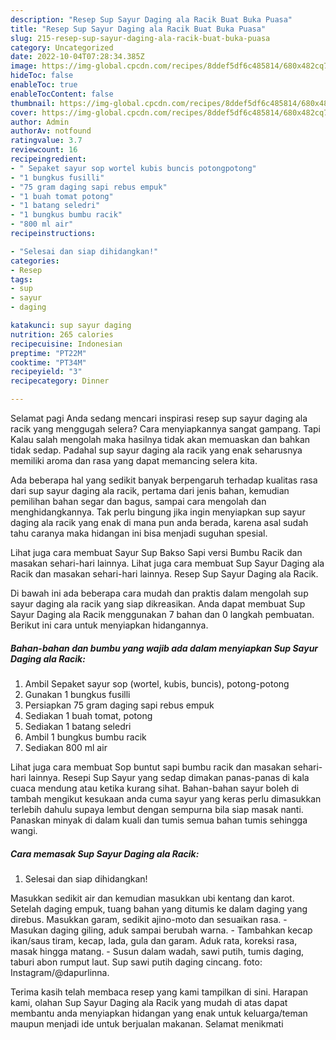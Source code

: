 ```yaml
---
description: "Resep Sup Sayur Daging ala Racik Buat Buka Puasa"
title: "Resep Sup Sayur Daging ala Racik Buat Buka Puasa"
slug: 215-resep-sup-sayur-daging-ala-racik-buat-buka-puasa
category: Uncategorized
date: 2022-10-04T07:28:34.385Z
image: https://img-global.cpcdn.com/recipes/8ddef5df6c485814/680x482cq70/sup-sayur-daging-ala-racik-foto-resep-utama.jpg
hideToc: false
enableToc: true
enableTocContent: false
thumbnail: https://img-global.cpcdn.com/recipes/8ddef5df6c485814/680x482cq70/sup-sayur-daging-ala-racik-foto-resep-utama.jpg
cover: https://img-global.cpcdn.com/recipes/8ddef5df6c485814/680x482cq70/sup-sayur-daging-ala-racik-foto-resep-utama.jpg
author: Admin
authorAv: notfound
ratingvalue: 3.7
reviewcount: 16
recipeingredient:
- " Sepaket sayur sop wortel kubis buncis potongpotong"
- "1 bungkus fusilli"
- "75 gram daging sapi rebus empuk"
- "1 buah tomat potong"
- "1 batang seledri"
- "1 bungkus bumbu racik"
- "800 ml air"
recipeinstructions:

- "Selesai dan siap dihidangkan!"
categories:
- Resep
tags:
- sup
- sayur
- daging

katakunci: sup sayur daging 
nutrition: 265 calories
recipecuisine: Indonesian
preptime: "PT22M"
cooktime: "PT34M"
recipeyield: "3"
recipecategory: Dinner

---
```



Selamat pagi Anda sedang mencari inspirasi resep sup sayur daging ala racik yang menggugah selera? Cara menyiapkannya sangat gampang. Tapi Kalau salah mengolah maka hasilnya tidak akan memuaskan dan bahkan tidak sedap. Padahal sup sayur daging ala racik yang enak seharusnya memiliki aroma dan rasa yang dapat memancing selera kita.


Ada beberapa hal yang sedikit banyak berpengaruh terhadap kualitas rasa dari sup sayur daging ala racik, pertama dari jenis bahan, kemudian pemilihan bahan segar dan bagus, sampai cara mengolah dan menghidangkannya. Tak perlu bingung jika ingin menyiapkan sup sayur daging ala racik yang enak di mana pun anda berada, karena asal sudah tahu caranya maka hidangan ini bisa menjadi suguhan spesial.

Lihat juga cara membuat Sayur Sup Bakso Sapi versi Bumbu Racik dan masakan sehari-hari lainnya. Lihat juga cara membuat Sup Sayur Daging ala Racik dan masakan sehari-hari lainnya. Resep Sup Sayur Daging ala Racik.


Di bawah ini ada beberapa cara mudah dan praktis dalam mengolah sup sayur daging ala racik yang siap dikreasikan. Anda dapat membuat Sup Sayur Daging ala Racik menggunakan 7 bahan dan 0 langkah pembuatan. Berikut ini cara untuk menyiapkan hidangannya.

<!--inarticleads1-->

##### Bahan-bahan dan bumbu yang wajib ada dalam menyiapkan Sup Sayur Daging ala Racik:

1. Ambil  Sepaket sayur sop (wortel, kubis, buncis), potong-potong
1. Gunakan 1 bungkus fusilli
1. Persiapkan 75 gram daging sapi rebus empuk
1. Sediakan 1 buah tomat, potong
1. Sediakan 1 batang seledri
1. Ambil 1 bungkus bumbu racik
1. Sediakan 800 ml air


Lihat juga cara membuat Sop buntut sapi bumbu racik dan masakan sehari-hari lainnya. Resepi Sup Sayur yang sedap dimakan panas-panas di kala cuaca mendung atau ketika kurang sihat. Bahan-bahan sayur boleh di tambah mengikut kesukaan anda cuma sayur yang keras perlu dimasukkan terlebih dahulu supaya lembut dengan sempurna bila siap masak nanti. Panaskan minyak di dalam kuali dan tumis semua bahan tumis sehingga wangi. 

<!--inarticleads2-->

##### Cara memasak Sup Sayur Daging ala Racik:


1. Selesai dan siap dihidangkan!

Masukkan sedikit air dan kemudian masukkan ubi kentang dan karot. Setelah daging empuk, tuang bahan yang ditumis ke dalam daging yang direbus. Masukkan garam, sedikit ajino-moto dan sesuaikan rasa. - Masukan daging giling, aduk sampai berubah warna. - Tambahkan kecap ikan/saus tiram, kecap, lada, gula dan garam. Aduk rata, koreksi rasa, masak hingga matang. - Susun dalam wadah, sawi putih, tumis daging, taburi abon rumput laut. Sup sawi putih daging cincang. foto: Instagram/@dapurlinna. 

Terima kasih telah membaca resep yang kami tampilkan di sini. Harapan kami, olahan Sup Sayur Daging ala Racik yang mudah di atas dapat membantu anda menyiapkan hidangan yang enak untuk keluarga/teman maupun menjadi ide untuk berjualan makanan. Selamat menikmati
